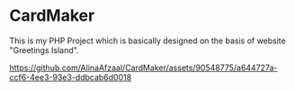 # CardMaker
This is my PHP Project which is basically designed on the basis of website "Greetings Island". 


https://github.com/AlinaAfzaal/CardMaker/assets/90548775/a644727a-ccf6-4ee3-93e3-ddbcab6d0018

